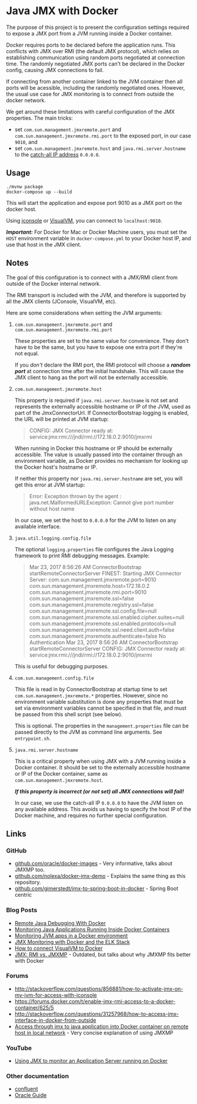 # Java JMX with Docker

The purpose of this project is to present the configuration settings required to expose a JMX port from a JVM running inside a Docker container.

Docker requires ports to be declared before the application runs.  This conflicts with JMX over RMI (the default JMX protocol), which relies on establishing communication using random ports negotiated at connection time.  The randomly negotiated JMX ports can't be declared in the Docker config, causing JMX connections to fail.

If connecting from another container linked to the JVM container then all ports will be acessible, including the randomly negotiated ones.  However, the usual use case for JMX monitoring is to connect from outside the docker network.

We get around these limitations with careful configuration of the JMX properties.  The main tricks:
* set `com.sun.management.jmxremote.port` and `com.sun.management.jmxremote.rmi.port` to the exposed port, in our case `9010`, and
* set `com.sun.management.jmxremote.host` and `java.rmi.server.hostname` to the [catch-all IP address](https://en.wikipedia.org/wiki/0.0.0.0) `0.0.0.0`.

## Usage

    ./mvnw package
    docker-compose up --build

This will start the application and expose port 9010 as a JMX port on the docker host.

Using [jconsole](http://openjdk.java.net/tools/svc/jconsole/) or [VisualVM](https://visualvm.github.io/), you can connect to `localhost:9010`.

***Important:*** For Docker for Mac or Docker Machine users, you must set the `HOST` environment variable in `docker-compose.yml` to your Docker host IP, and use that host in the JMX client.

## Notes

The goal of this configuration is to connect with a JMX/RMI client
from outside of the Docker internal network.  

The RMI transport is included with the JVM, and therefore is supported
by all the JMX clients (JConsole, VisualVM, etc).

Here are some considerations when setting the JVM arguments:

1. `com.sun.management.jmxremote.port` and `com.sun.management.jmxremote.rmi.port`

   These properties are set to the same value for convenience.
   They don't have to be the same, but you have to expose one
   extra port if they're not equal.

   If you _don't_ declare the RMI port, the RMI protocol will choose
   a ***random port*** at connection time after the initial handshake.
   This will cause the JMX client to hang as the port will not
   be externally accessible.

2. `com.sun.management.jmxremote.host`

   This property is required if `java.rmi.server.hostname` is not set
   and represents the externally accessible hostname or IP of the
   JVM, used as part of the JmxConnectorUrl. If ConnectorBootstrap
   logging is enabled, the URL will be printed at JVM startup:

   > CONFIG: JMX Connector ready at: service:jmx:rmi:///jndi/rmi://172.18.0.2:9010/jmxrmi

   When running in Docker this hostname or IP should be
   externally accessible. The value is usually passed into
   the container through an environment variable, as Docker
   provides no mechanism for looking up the Docker host's
   hostname or IP.

   If neither this property nor `java.rmi.server.hostname` are set, you
   will get this error at JVM startup:

   > Error: Exception thrown by the agent : java.net.MalformedURLException: Cannot give port number without host name

   In our case, we set the host to `0.0.0.0` for the JVM to listen on any available interface.

3. `java.util.logging.config.file`

   The optional `logging.properties` file configures the Java Logging
   framework to print RMI debugging messages.  Example:

   > Mar 23, 2017 8:56:26 AM ConnectorBootstrap startRemoteConnectorServer
   > FINEST: Starting JMX Connector Server:
   > 	com.sun.management.jmxremote.port=9010
   > 	com.sun.management.jmxremote.host=172.18.0.2
   > 	com.sun.management.jmxremote.rmi.port=9010
   > 	com.sun.management.jmxremote.ssl=false
   > 	com.sun.management.jmxremote.registry.ssl=false
   > 	com.sun.management.jmxremote.ssl.config.file=null
   > 	com.sun.management.jmxremote.ssl.enabled.cipher.suites=null
   > 	com.sun.management.jmxremote.ssl.enabled.protocols=null
   > 	com.sun.management.jmxremote.ssl.need.client.auth=false
   > 	com.sun.management.jmxremote.authenticate=false
   > 	No Authentication
   > Mar 23, 2017 8:56:26 AM ConnectorBootstrap startRemoteConnectorServer
   > CONFIG: JMX Connector ready at: service:jmx:rmi:///jndi/rmi://172.18.0.2:9010/jmxrmi
   
   This is useful for debugging purposes.

4. `com.sun.management.config.file`

   This file is read in by ConnectorBootstrap at startup time
   to set `com.sun.management.jmxremote.*` properties.
   However, since no environment variable substitution is done
   any properties that must be set via environment variables
   cannot be specified in that file, and must be passed from this
   shell script (see below).
   
   This is optional.  The properties in the `management.properties` 
   file can be passed directly to the JVM as command line arguments.
   See `entrypoint.sh`.

5. `java.rmi.server.hostname`

   This is a critical property when using JMX with a JVM running 
   inside a Docker container.  It should be set to
   the externally accessible hostname or IP of the Docker container,
   same as `com.sun.management.jmxremote.host`.

   ***If this property is incorrect (or not set) all JMX connections will fail!***

   In our case, we use the catch-all IP `0.0.0.0` to have the JVM
   listen on any available address.  This avoids us having to specify
   the host IP of the Docker machine, and requires no further special
   configuration.

## Links

### GitHub

* [github.com/oracle/docker-images](https://github.com/oracle/docker-images/tree/master/OracleCoherence/docs/5.monitoring) - Very informative, talks about JMXMP too.
* [github.com/nolexa/docker-jmx-demo](https://github.com/nolexa/docker-jmx-demo) - Explains the same thing as this repository.
* [github.com/gimerstedt/jmx-to-spring-boot-in-docker](https://github.com/gimerstedt/jmx-to-spring-boot-in-docker) - Spring Boot centric

### Blog Posts

* [Remote Java Debugging With Docker](https://ptmccarthy.github.io/2014/07/24/remote-jmx-with-docker/)
* [Monitoring Java Applications Running Inside Docker Containers](http://www.jamasoftware.com/blog/monitoring-java-applications/)
* [Monitoring JVM apps in a Docker environment](http://mintbeans.com/jvm-monitoring-docker/)
* [JMX Monitoring with Docker and the ELK Stack](https://www.ivankrizsan.se/2015/09/27/jmx-monitoring-with-the-elk-stack/)
* [How to connect VisualVM to Docker](http://www.ethanjoachimeldridge.info/tech-blog/connect-visualvm-docker)
* [JMX: RMI vs. JMXMP](https://meteatamel.wordpress.com/2012/02/13/jmx-rmi-vs-jmxmp/) - Outdated, but talks about why JMXMP fits better with Docker

### Forums

* http://stackoverflow.com/questions/856881/how-to-activate-jmx-on-my-jvm-for-access-with-jconsole
* https://forums.docker.com/t/enable-jmx-rmi-access-to-a-docker-container/625/5
* http://stackoverflow.com/questions/31257968/how-to-access-jmx-interface-in-docker-from-outside
* [Access through jmx to java application into Docker container on remote host in local network](http://serverfault.com/questions/789976/access-through-jmx-to-java-application-into-docker-container-on-remote-host-in-l) - Very concise explanation of using JMXMP

### YouTube

* [Using JMX to monitor an Application Server running on Docker](https://www.youtube.com/watch?v=tVL3hkA149o)

### Other documentation

* [confluent](http://docs.confluent.io/3.0.1/cp-docker-images/docs/operations/monitoring.html#using-jmx)
* [Oracle Guide](https://docs.oracle.com/javase/8/docs/technotes/guides/management/agent.html)
